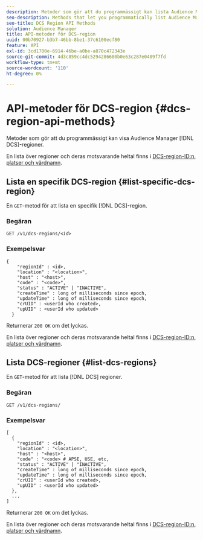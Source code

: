 ```yaml
---
description: Metoder som gör att du programmässigt kan lista Audience Manager DCS-regioner.
seo-description: Methods that let you programmatically list Audience Manager DCS regions.
seo-title: DCS Region API Methods
solution: Audience Manager
title: API-metoder för DCS-region
uuid: 00b70927-b3b7-46bb-8be1-37c6100ecf80
feature: API
exl-id: 3cd1700e-6914-46be-a0be-a870c472343e
source-git-commit: 4d3c859cc4dc5294286680b0e63c287e0409f7fd
workflow-type: tm+mt
source-wordcount: '110'
ht-degree: 0%

---
```


# API-metoder för DCS-region {#dcs-region-api-methods}

Metoder som gör att du programmässigt kan visa Audience Manager [!DNL DCS]-regioner.

<!-- c_rest_api_regions.xml -->

En lista över regioner och deras motsvarande heltal finns i [DCS-region-ID:n, platser och värdnamn](../../api/dcs-intro/dcs-api-reference/dcs-regions.md).

## Lista en specifik DCS-region {#list-specific-dcs-region}

En `GET`-metod för att lista en specifik [!DNL DCS]-region.

<!-- r_rest_api_regions_list_specific.xml -->

### Begäran

`GET /v1/dcs-regions/`*`<id>`*

### Exempelsvar

```
{ 
    "regionId" : <id>, 
    "location" : "<location>",
    "host" : "<host>",
    "code" : "<code>",
    "status" : "ACTIVE" | "INACTIVE",
    "createTime" : long of milliseconds since epoch,
    "updateTime" : long of milliseconds since epoch,
    "crUID" : <userId who created>,
    "upUID" : <userId who updated>
  }
```

Returnerar `200 OK` om det lyckas.

En lista över regioner och deras motsvarande heltal finns i [DCS-region-ID:n, platser och värdnamn](../../api/dcs-intro/dcs-api-reference/dcs-regions.md).

## Lista DCS-regioner {#list-dcs-regions}

En `GET`-metod för att lista [!DNL DCS] regioner.

<!-- r_rest_api_regions_list.xml -->

### Begäran

`GET /v1/dcs-regions/`

### Exempelsvar

```
[
  { 
    "regionId" : <id>, 
    "location" : "<location>",
    "host" : "<host>",
    "code" : "<code> # APSE, USE, etc,
    "status" : "ACTIVE" | "INACTIVE",
    "createTime" : long of milliseconds since epoch,
    "updateTime" : long of milliseconds since epoch,
    "crUID" : <userId who created>,
    "upUID" : <userId who updated>
  },
  ...
]
```

Returnerar `200 OK` om det lyckas.

En lista över regioner och deras motsvarande heltal finns i [DCS-region-ID:n, platser och värdnamn](../../api/dcs-intro/dcs-api-reference/dcs-regions.md).

